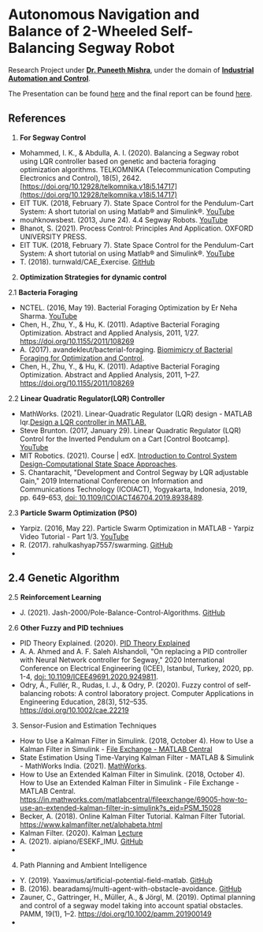 # Autonomous Navigation and Balance of 2-Wheeled Self-Balancing Segway Robot

Research Project under **[Dr. Puneeth Mishra](https://www.bits-pilani.ac.in/pilani/puneetmishra/Profile)**, under the domain of [**Industrial Automation and Control**](https://drive.google.com/file/d/1s5DQQBiqCRzZao_UDhHWK7q6NdQnE2wv/view?usp=sharing).

The Presentation can be found [here](https://docs.google.com/presentation/d/1ksmdR5DNKdCcXbnUg9fruMfYAnvMTaGtsh33f6NXTIc/edit#slide=id.gcc9c102ac7_0_0) and the final report can be found [here](https://docs.google.com/document/d/1I3v9-CtLqWZXrXXcUxuTgMAddK_5AzI-V6CtLki1vE0/edit#).

## References

 1. **For Segway Control**

* Mohammed, I. K., & Abdulla, A. I. (2020). Balancing a Segway robot using LQR controller based on genetic and bacteria foraging optimization algorithms. TELKOMNIKA (Telecommunication Computing Electronics and Control), 18(5), 2642. [https://doi.org/10.12928/telkomnika.v18i5.14717](https://doi.org/10.12928/telkomnika.v18i5.14717)
* EIT TUK. (2018, February 7). State Space Control for the Pendulum-Cart System: A short tutorial on using Matlab® and Simulink®. [YouTube](https://www.youtube.com/watch?v=hAI8Ag3bzeE)
* mouhknowsbest. (2013, June 24). 4.4 Segway Robots. [YouTube](https://www.youtube.com/watch?v=bJM9jU-P_H0)
* Bhanot, S. (2021). Process Control: Principles And Application. OXFORD UNIVERSITY PRESS.
* EIT TUK. (2018, February 7). State Space Control for the Pendulum-Cart System: A short tutorial on using Matlab® and Simulink®. [YouTube](https://www.youtube.com/watch?v=hAI8Ag3bzeE)
* T. (2018). turnwald/CAE_Exercise. [GitHub](https://github.com/turnwald/CAE_Exercise)

 2. **Optimization Strategies for dynamic control**

 2.1 __Bacteria Foraging__
  - NCTEL. (2016, May 19). Bacterial Foraging Optimization by Er Neha Sharma. [YouTube](https://www.youtube.com/watch?v=oB1hghTwl6Y)
  - Chen, H., Zhu, Y., & Hu, K. (2011). Adaptive Bacterial Foraging Optimization. Abstract and Applied Analysis, 2011, 1/27. https://doi.org/10.1155/2011/108269
  - A. (2017). avandekleut/bacterial-foraging. [Biomimicry of Bacterial Foraging for Optimization and Control](https://github.com/avandekleut/bacterial-foraging).
  - Chen, H., Zhu, Y., & Hu, K. (2011). Adaptive Bacterial Foraging Optimization. Abstract and Applied Analysis, 2011, 1–27. https://doi.org/10.1155/2011/108269
  
 2.2 __Linear Quadratic Regulator(LQR) Controller__
  - MathWorks. (2021). Linear-Quadratic Regulator (LQR) design - MATLAB lqr.[Design a LQR controller in MATLAB.](https://www.mathworks.com/help/control/ref/lqr.html)
  - Steve Brunton. (2017, January 29). Linear Quadratic Regulator (LQR) Control for the Inverted Pendulum on a Cart [Control Bootcamp]. [YouTube](https://www.youtube.com/watch?v=1_UobILf3cc)
  - MIT Robotics. (2021). Course | edX. [Introduction to Control System Design-Computational State Space Approaches](https://learning.edx.org/course/course-v1:MITx+6.302.1x+2T2016/home).
  - S. Chantarachit, "Development and Control Segway by LQR adjustable Gain," 2019 International Conference on Information and Communications Technology (ICOIACT), Yogyakarta, Indonesia, 2019, pp. 649-653, [doi: 10.1109/ICOIACT46704.2019.8938489](https://ieeexplore.ieee.org/document/8938489).

 2.3 __Particle Swarm Optimization (PSO)__
  - Yarpiz. (2016, May 22). Particle Swarm Optimization in MATLAB - Yarpiz Video Tutorial - Part 1/3. [YouTube](https://www.youtube.com/watch?v=sB1n9a9yxJk)
  - R. (2017). rahulkashyap7557/swarming. [GitHub](https://github.com/rahulkashyap7557/swarming)
  - 
  
 2.4 __Genetic Algorithm__
  - 


 2.5 __Reinforcement Learning__
  - J. (2021). Jash-2000/Pole-Balance-Control-Algorithms. [GitHub](https://github.com/Jash-2000/Pole-Balance-Control-Algorithms)


 2.6 __Other Fuzzy and PID techniues__
  - PID Theory Explained. (2020). [PID Theory Explained](https://www.ni.com/en-in/innovations/white-papers/06/pid-theory-explained.html)
  - A. A. Ahmed and A. F. Saleh Alshandoli, "On replacing a PID controller with Neural Network controller for Segway," 2020 International Conference on Electrical Engineering (ICEE), Istanbul, Turkey, 2020, pp. 1-4, [doi: 10.1109/ICEE49691.2020.9249811](https://ieeexplore.ieee.org/document/9249811). 
  - Odry, Á., Fullér, R., Rudas, I. J., & Odry, P. (2020). Fuzzy control of self‐balancing robots: A control laboratory project. Computer Applications in Engineering Education, 28(3), 512–535. https://doi.org/10.1002/cae.22219


 3. Sensor-Fusion and Estimation Techniques

 * How to Use a Kalman Filter in Simulink. (2018, October 4). How to Use a Kalman Filter in Simulink - [File Exchange - MATLAB Central](https://in.mathworks.com/matlabcentral/fileexchange/69004-how-to-use-a-kalman-filter-in-simulink?s_eid=PSM_15028)
 * State Estimation Using Time-Varying Kalman Filter - MATLAB & Simulink - MathWorks India. (2021). [MathWorks](https://in.mathworks.com/help/control/getstart/estimating-states-of-time-varying-systems-using-kalman-filters.html).
 *  How to Use an Extended Kalman Filter in Simulink. (2018, October 4). How to Use an Extended Kalman Filter in Simulink - File Exchange - MATLAB Central. https://in.mathworks.com/matlabcentral/fileexchange/69005-how-to-use-an-extended-kalman-filter-in-simulink?s_eid=PSM_15028
 *  Becker, A. (2018). Online Kalman Filter Tutorial. Kalman Filter Tutorial. https://www.kalmanfilter.net/alphabeta.html
 *  Kalman Filter. (2020). Kalman [Lecture](https://ece.montana.edu/seniordesign/archive/SP14/UnderwaterNavigation/kalman_filter.html)
 *  A. (2021). aipiano/ESEKF_IMU. [GitHub](https://github.com/aipiano/ESEKF_IMU)
 *  

 4. Path Planning and Ambient Intelligence

 * Y. (2019). Yaaximus/artificial-potential-field-matlab. [GitHub](https://github.com/Yaaximus/artificial-potential-field-matlab)
 * B. (2016). bearadamsj/multi-agent-with-obstacle-avoidance. [GitHub](https://github.com/bearadamsj/multi-agent-with-obstacle-avoidance)
 * Zauner, C., Gattringer, H., Müller, A., & Jörgl, M. (2019). Optimal planning and control of a segway model taking into account spatial obstacles. PAMM, 19(1), 1–2. https://doi.org/10.1002/pamm.201900149
 * 
